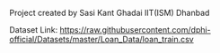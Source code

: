 Project created by Sasi Kant Ghadai IIT(ISM) Dhanbad

Dataset Link: https://raw.githubusercontent.com/dphi-official/Datasets/master/Loan_Data/loan_train.csv
